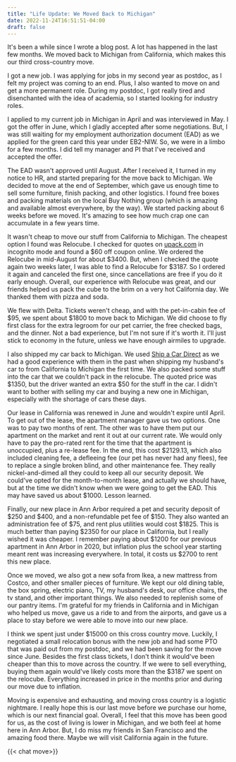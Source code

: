 ```yaml
---
title: "Life Update: We Moved Back to Michigan"
date: 2022-11-24T16:51:51-04:00
draft: false
---
```


It's been a while since I wrote a blog post. A lot has happened in the last few months. We moved back to Michigan from California, which makes this our third cross-country move.

I got a new job. I was applying for jobs in my second year as postdoc, as I felt my project was coming to an end. Plus, I also wanted to move on and get a more permanent role. During my postdoc, I got really tired and disenchanted with the idea of academia, so I started looking for industry roles. 

I applied to my current job in Michigan in April and was interviewed in May. I got the offer in June, which I gladly accepted after some negotiations. But, I was still waiting for my employment authorization document (EAD) as we applied for the green card this year under EB2-NIW. So, we were in a limbo for a few months. I did tell my manager and PI that I've received and accepted the offer. 

The EAD wasn't approved until August. After I received it, I turned in my notice to HR, and started preparing for the move back to Michigan. We decided to move at the end of September, which gave us enough time to sell some furniture, finish packing, and other logistics. I found free boxes and packing materials on the local Buy Nothing group (which is amazing and available almost everywhere, by the way). We started packing about 6 weeks before we moved. It's amazing to see how much crap one can accumulate in a few years time. 

It wasn't cheap to move our stuff from California to Michigan. The cheapest option I found was Relocube. I checked for quotes on [upack.com](http://www.upack.com/) in incognito mode and found a $60 off coupon online. We ordered the Relocube in mid-August for about $3400. But, when I checked the quote again two weeks later, I was able to find a Relocube for $3187. So I ordered it again and canceled the first one, since cancellations are free if you do it early enough. Overall, our experience with Relocube was great, and our friends helped us pack the cube to the brim on a very hot California day. We thanked them with pizza and soda. 

We flew with Delta. Tickets weren't cheap, and with the pet-in-cabin fee of $95, we spent about $1800 to move back to Michigan. We did choose to fly first class for the extra legroom for our pet carrier, the free checked bags, and the dinner. Not a bad experience, but I'm not sure if it's worth it. I'll just stick to economy in the future, unless we have enough airmiles to upgrade.

I also shipped my car back to Michigan. We used [Ship a Car Direct](https://www.shipacardirect.com/) as we had a good experience with them in the past when shipping my husband's car to from California to Michigan the first time. We also packed some stuff into the car that we couldn't pack in the relocube. The quoted price was $1350, but the driver wanted an extra $50 for the stuff in the car. I didn't want to bother with selling my car and buying a new one in Michigan, especially with the shortage of cars these days. 

Our lease in California was renewed in June and wouldn't expire until April. To get out of the lease, the apartment manager gave us two options. One was to pay two months of rent. The other was to have them put our apartment on the market and rent it out at our current rate. We would only have to pay the pro-rated rent for the time that the apartment is unoccupied, plus a re-lease fee. In the end, this cost $2129.13, which also included cleaning fee, a defleeing fee (our pet has never had any flees), fee to replace a single broken blind, and other maintenance fee. They really nickel-and-dimed all they could to keep all our security deposit. We could've opted for the month-to-month lease, and actually we should have, but at the time we didn't know when we were going to get the EAD. This may have saved us about $1000. Lesson learned.

Finally, our new place in Ann Arbor required a pet and security deposit of $250 and $400, and a non-refundable pet fee of $150. They also wanted an administration fee of $75, and rent plus utilities would cost $1825. This is much better than paying $2350 for our place in California, but I really wished it was cheaper. I remember paying about $1200 for our previous apartment in Ann Arbor in 2020, but inflation plus the school year starting meant rent was increasing everywhere. In total, it costs us $2700 to rent this new place.

Once we moved, we also got a new sofa from Ikea, a new mattress from Costco, and other smaller pieces of furniture. We kept our old dining table, the box spring, electric piano, TV, my husband's desk, our office chairs, the tv stand, and other important things. We also needed to replenish some of our pantry items. I'm grateful for my friends in California and in Michigan who helped us move, gave us a ride to and from the airports, and gave us a place to stay before we were able to move into our new place. 

I think we spent just under $15000 on this cross country move. Luckily, I negotiated a small relocation bonus with the new job and had some PTO that was paid out from my postdoc, and we had been saving for the move since June. Besides the first class tickets, I don't think it would've been cheaper than this to move across the country. If we were to sell everything, buying them again would've likely costs more than the $3187 we spent on the relocube. Everything increased in price in the months prior and during our move due to inflation. 

Moving is expensive and exhausting, and moving cross country is a logistic nightmare. I really hope this is our last move before we purchase our home, which is our next financial goal. Overall, I feel that this move has been good for us, as the cost of living is lower in Michigan, and we both feel at home here in Ann Arbor. But, I do miss my friends in San Francisco and the amazing food there. Maybe we will visit California again in the future. 

{{< chat move>}}
